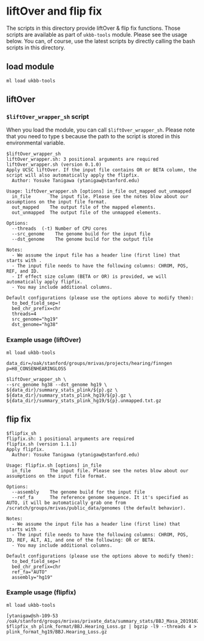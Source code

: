 # liftOver and flip fix

The scripts in this directory provide liftOver & flip fix functions.
Those scripts are available as part of `ukbb-tools` module. Please see the usage below.
You can, of course, use the latest scripts by directly calling the bash scripts in this directory.

## load module

```{bash}
ml load ukbb-tools
```

## liftOver

### `$liftOver_wrapper_sh` script

When you load the module, you can call `$liftOver_wrapper_sh`. Please note that you need to type `$` because the path to the script is stored in this environmental variable.

```{bash}
$liftOver_wrapper_sh
liftOver_wrapper.sh: 3 positional arguments are required
liftOver_wrapper.sh (version 0.1.0)
Apply UCSC liftOver. If the input file contains OR or BETA column, the script will also automatically apply the flipfix.
  Author: Yosuke Tanigawa (ytanigaw@stanford.edu)

Usage: liftOver_wrapper.sh [options] in_file out_mapped out_unmapped
  in_file       The input file. Please see the notes blow about our assumptions on the input file format.
  out_mapped    The output file of the mapped elements.
  out_unmapped  The output file of the unmapped elements.

Options:
  --threads  (-t) Number of CPU cores
  --src_genome    The genome build for the input file
  --dst_genome    The genome build for the output file

Notes:
  - We assume the input file has a header line (first line) that starts with .
  - The input file needs to have the following columns: CHROM, POS, REF, and ID.
  - If effect size column (BETA or OR) is provided, we will automatically apply flipfix.
  - You may include additional columns.

Default configurations (please use the options above to modify them):
  to_bed_field_sep=!
  bed_chr_prefix=chr
  threads=4
  src_genome="hg19"
  dst_genome="hg38"
  ```

### Example usage (liftOver)

```{bash}
ml load ukbb-tools

data_dir=/oak/stanford/groups/mrivas/projects/hearing/finngen
p=H8_CONSENHEARINGLOSS

$liftOver_wrapper_sh \
--src_genome hg38 --dst_genome hg19 \
${data_dir}/summary_stats_plink/${p}.gz \
${data_dir}/summary_stats_plink_hg19/${p}.gz \
${data_dir}/summary_stats_plink_hg19/${p}.unmapped.txt.gz
```

## flip fix

```{bash}
$flipfix_sh
flipfix.sh: 1 positional arguments are required
flipfix.sh (version 1.1.1)
Apply flipfix.
  Author: Yosuke Tanigawa (ytanigaw@stanford.edu)

Usage: flipfix.sh [options] in_file
  in_file       The input file. Please see the notes blow about our assumptions on the input file format.

Options:
  --assembly    The genome build for the input file
  --ref_fa      The reference genome sequence. It it's specified as AUTO, it will be automatically grab one from /scratch/groups/mrivas/public_data/genomes (the default behavior).

Notes:
  - We assume the input file has a header line (first line) that starts with .
  - The input file needs to have the following columns: CHROM, POS, ID, REF, ALT, A1, and one of the following: OR or BETA.
  - You may include additional columns.

Default configurations (please use the options above to modify them):
  to_bed_field_sep=!
  bed_chr_prefix=chr
  ref_fa="AUTO"
  assembly="hg19"
  ```

### Example usage (flipfix)

```{bash}
ml load ukbb-tools

[ytanigaw@sh-109-53 /oak/stanford/groups/mrivas/private_data/summary_stats/BBJ_Masa_20191020]$ $flipfix_sh plink_format/BBJ.Hearing_Loss.gz | bgzip -l9 --threads 4 > plink_format_hg19/BBJ.Hearing_Loss.gz
```
